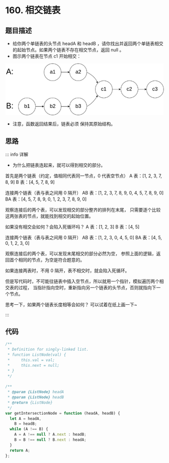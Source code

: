 # 160. 相交链表

## 题目描述

- 给你两个单链表的头节点 headA 和 headB ，请你找出并返回两个单链表相交的起始节点。如果两个链表不存在相交节点，返回 null 。
- 图示两个链表在节点 c1 开始相交：

![Alt text](image.png)

- 注意，函数返回结果后，链表必须 保持其原始结构。

## 思路

::: info 详解

- 为什么把链表连起来，就可以得到相交的部分。

首先是两个链表（约定，值相同代表同一节点，0 代表空节点）
A 表：[1, 2, 3, 7, 8, 9]
B 表：[4, 5, 7, 8, 9]

连接两个链表（表与表之间用 0 隔开）
AB 表：[1, 2, 3, 7, 8, 9, 0, 4, 5, 7, 8, 9, 0]
BA 表：[4, 5, 7, 8, 9, 0, 1, 2, 3, 7, 8, 9, 0]

观察连接后的两个表，可以发现相交的部分整齐的排列在末尾，
只需要逐个比较这两张表的节点，就能找到相交的起始位置。

如果没有相交会如何？会陷入死循环吗？
A 表：[1, 2, 3]
B 表：[4, 5]

连接两个链表（表与表之间用 0 隔开）
AB 表：[1, 2, 3, 0, 4, 5, 0]
BA 表：[4, 5, 0, 1, 2, 3, 0]

观察连接后的两个表，可以发现末尾相交的部分必然为空，
参照上面的逻辑，返回首个相同的节点，为空是符合题意的。

如果连接两表时，不用 0 隔开，表不相交时，就会陷入死循环。

但是写代码时，不可能往链表中插入空节点，所以就用一个指针，模拟遍历两个相交表的过程，
当指针指向空时，重新指向另一个链表的头节点，否则就指向下一个节点。

思考一下，如果两个链表长度相等会如何？
可以试着在纸上画一下~

:::

## 代码

```js
/**
 * Definition for singly-linked list.
 * function ListNode(val) {
 *     this.val = val;
 *     this.next = null;
 * }
 */

/**
 * @param {ListNode} headA
 * @param {ListNode} headB
 * @return {ListNode}
 */
var getIntersectionNode = function (headA, headB) {
  let A = headA,
    B = headB;
  while (A !== B) {
    A = A !== null ? A.next : headB;
    B = B !== null ? B.next : headA;
  }
  return A;
};
```
